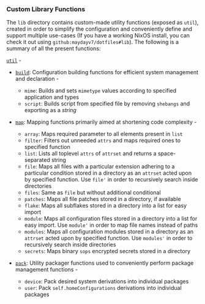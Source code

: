 ### Custom Library Functions

The `lib` directory contains custom-made utility functions (exposed as `util`), created in order to simplify the configuration and conveniently define and support multiple use-cases (If you have a working NixOS install, you can check it out using `github:maydayv7/dotfiles#lib`). The following is a summary of all the present functions:

[`util`](./default.nix) -

- [`build`](./build.nix): Configuration building functions for efficient system management and declaration -

  - `mime`: Builds and sets `mimetype` values according to specified application and types
  - `script`: Builds script from specified file by removing `shebangs` and exporting as a _string_

- [`map`](./map.nix): Mapping functions primarily aimed at shortening code complexity -

  - `array`: Maps required parameter to all elements present in `list`
  - `filter`: Filters out unneeded `attrs` and maps required ones to specified function
  - `list`: Lists all toplevel `attrs` of `attrset` and returns a space-separated string
  - `file`: Maps all files with a particular extension adhering to a particular condition stored in a directory as an `attrset` acted upon by specified function. Use `file'` in order to recursively search inside directories
  - `files`: Same as `file` but without additional conditional
  - `patches`: Maps all file patches stored in a directory, if available
  - `flake`: Maps all subflakes stored in a directory into a list for easy import
  - `module`: Maps all configuration files stored in a directory into a list for easy import. Use `module'` in order to map file names instead of paths
  - `modules`: Maps all configuration modules stored in a directory as an `attrset` acted upon by specified function. Use `modules'` in order to recursively search inside directories
  - `secrets`: Maps binary `sops` encrypted secrets stored in a directory

- [`pack`](./pack.nix): Utility packager functions used to conveniently perform package management functions -

  - `device`: Pack desired system derivations into individual packages
  - `user`: Pack `self.homeConfigurations` derivations into individual packages

